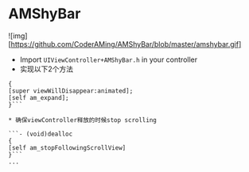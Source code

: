 # AMShyBar
![img][https://github.com/CoderAMing/AMShyBar/blob/master/amshybar.gif]
* Import ```UIViewController+AMShyBar.h``` in your controller
* 实现以下2个方法

```- (void)viewWillDisappear:(BOOL)animated
{
[super viewWillDisappear:animated];
[self am_expand];
}```

* 确保viewController释放的时候stop scrolling

```- (void)dealloc 
{
[self am_stopFollowingScrollView]
}```
...
